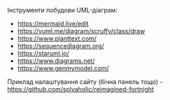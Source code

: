 Інструменти побудови UML-діаграм:
* https://mermaid.live/edit
* https://yuml.me/diagram/scruffy/class/draw
* https://www.planttext.com/
* https://sequencediagram.org/
* https://staruml.io/
* https://www.diagrams.net/
* https://www.genmymodel.com/


Приклад налаштування сайту (бічна панель тощо) - https://github.com/solvaholic/reimagined-fortnight
